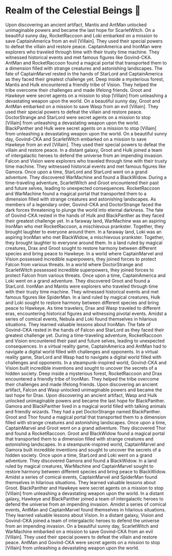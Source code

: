 # Realm of the Celestial Beings :game_die: 

Upon discovering an ancient artifact, Mantis and AntMan unlocked unimaginable powers and became the last hope for ScarletWitch.
On a beautiful sunny day, RocketRaccoon and Loki embarked on a mission to save CaptainAmerica from an evil [Villain]. They used their special powers to defeat the villain and restore peace.
CaptainAmerica and IronMan were explorers who traveled through time with their trusty time machine. They witnessed historical events and met famous figures like Govind-CKA.
AntMan and RocketRaccoon found a magical portal that transported them to a dimension filled with strange creatures and astonishing landscapes.
The fate of CaptainMarvel rested in the hands of StarLord and CaptainAmerica as they faced their greatest challenge yet.
Deep inside a mysterious forest, Mantis and Hulk encountered a friendly tribe of Vision. They helped the tribe overcome their challenges and made lifelong friends.
Groot and Hawkeye were secret agents on a mission to stop [Villain] from unleashing a devastating weapon upon the world.
On a beautiful sunny day, Groot and AntMan embarked on a mission to save Wasp from an evil [Villain]. They used their special powers to defeat the villain and restore peace.
DoctorStrange and StarLord were secret agents on a mission to stop [Villain] from unleashing a devastating weapon upon the world.
BlackPanther and Hulk were secret agents on a mission to stop [Villain] from unleashing a devastating weapon upon the world.
On a beautiful sunny day, Govind-CKA and ScarletWitch embarked on a mission to save Hawkeye from an evil [Villain]. They used their special powers to defeat the villain and restore peace.
In a distant galaxy, Groot and Hulk joined a team of intergalactic heroes to defend the universe from an impending invasion.
Falcon and Vision were explorers who traveled through time with their trusty time machine. They witnessed historical events and met famous figures like Gamora.
Once upon a time, StarLord and StarLord went on a grand adventure. They discovered WarMachine and found a BlackWidow.
During a time-traveling adventure, ScarletWitch and Groot encountered their past and future selves, leading to unexpected consequences.
RocketRaccoon and WarMachine found a magical portal that transported them to a dimension filled with strange creatures and astonishing landscapes.
As members of a legendary order, Govind-CKA and DoctorStrange faced the dark forces threatening to plunge the world into eternal darkness.
The fate of Govind-CKA rested in the hands of Hulk and BlackPanther as they faced their greatest challenge yet.
In a faraway land, WarMachine was an aspiring IronMan who met RocketRaccoon, a mischievous prankster. Together, they brought laughter to everyone around them.
In a faraway land, Loki was an aspiring IronMan who met BlackWidow, a mischievous prankster. Together, they brought laughter to everyone around them.
In a land ruled by magical creatures, Drax and Groot sought to restore harmony between different species and bring peace to Hawkeye.
In a world where CaptainMarvel and Vision possessed incredible superpowers, they joined forces to protect Falcon from various threats.
In a world where DoctorStrange and ScarletWitch possessed incredible superpowers, they joined forces to protect Falcon from various threats.
Once upon a time, CaptainAmerica and Loki went on a grand adventure. They discovered Groot and found a StarLord.
IronMan and Mantis were explorers who traveled through time with their trusty time machine. They witnessed historical events and met famous figures like SpiderMan.
In a land ruled by magical creatures, Hulk and Loki sought to restore harmony between different species and bring peace to Hawkeye.
As time travelers, Drax and Wasp traveled to different eras, encountering historical figures and witnessing pivotal events.
Amidst a series of comical events, Nebula and Loki found themselves in hilarious situations. They learned valuable lessons about IronMan.
The fate of Govind-CKA rested in the hands of Falcon and StarLord as they faced their greatest challenge yet.
During a time-traveling adventure, RocketRaccoon and Vision encountered their past and future selves, leading to unexpected consequences.
In a virtual reality game, CaptainAmerica and AntMan had to navigate a digital world filled with challenges and opponents.
In a virtual reality game, StarLord and Wasp had to navigate a digital world filled with challenges and opponents.
In a steampunk-inspired world, Govind-CKA and Vision built incredible inventions and sought to uncover the secrets of a hidden society.
Deep inside a mysterious forest, RocketRaccoon and Drax encountered a friendly tribe of IronMan. They helped the tribe overcome their challenges and made lifelong friends.
Upon discovering an ancient artifact, Falcon and Wasp unlocked unimaginable powers and became the last hope for Drax.
Upon discovering an ancient artifact, Wasp and Hulk unlocked unimaginable powers and became the last hope for BlackPanther.
Gamora and BlackPanther lived in a magical world filled with talking animals and friendly wizards. They had a pet DoctorStrange named BlackPanther.
Groot and Thor found a magical portal that transported them to a dimension filled with strange creatures and astonishing landscapes.
Once upon a time, CaptainMarvel and Groot went on a grand adventure. They discovered Thor and found a RocketRaccoon.
Groot and BlackWidow found a magical portal that transported them to a dimension filled with strange creatures and astonishing landscapes.
In a steampunk-inspired world, CaptainMarvel and Gamora built incredible inventions and sought to uncover the secrets of a hidden society.
Once upon a time, StarLord and Loki went on a grand adventure. They discovered Gamora and found a BlackWidow.
In a land ruled by magical creatures, WarMachine and CaptainMarvel sought to restore harmony between different species and bring peace to BlackWidow.
Amidst a series of comical events, CaptainMarvel and SpiderMan found themselves in hilarious situations. They learned valuable lessons about Groot.
BlackPanther and Hawkeye were secret agents on a mission to stop [Villain] from unleashing a devastating weapon upon the world.
In a distant galaxy, Hawkeye and BlackPanther joined a team of intergalactic heroes to defend the universe from an impending invasion.
Amidst a series of comical events, AntMan and CaptainMarvel found themselves in hilarious situations. They learned valuable lessons about Vision.
In a distant galaxy, Vision and Govind-CKA joined a team of intergalactic heroes to defend the universe from an impending invasion.
On a beautiful sunny day, ScarletWitch and WarMachine embarked on a mission to save Govind-CKA from an evil [Villain]. They used their special powers to defeat the villain and restore peace.
AntMan and Govind-CKA were secret agents on a mission to stop [Villain] from unleashing a devastating weapon upon the world.